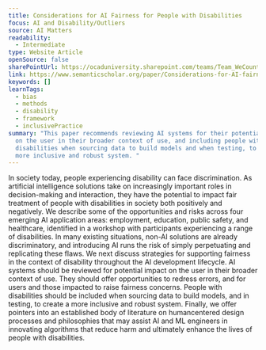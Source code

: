 ```yaml
---
title: Considerations for AI Fairness for People with Disabilities
focus: AI and Disability/Outliers
source: AI Matters
readability:
  - Intermediate
type: Website Article
openSource: false
sharePointUrl: https://ocaduniversity.sharepoint.com/teams/Team_WeCount/Shared%20Documents/Resources%20and%20Tools/Literature%20(curated)/Considerations%20for%20AI%20fairness%20for%20people%20with%20disabilities.pdf
link: https://www.semanticscholar.org/paper/Considerations-for-AI-fairness-for-people-with-Trewin-Basson/68d3fa028db42157d988d2b8ad7d495c157e14e1
keywords: []
learnTags:
  - bias
  - methods
  - disability
  - framework
  - inclusivePractice
summary: "This paper recommends reviewing AI systems for their potential impact
  on the user in their broader context of use, and including people with
  disabilities when sourcing data to build models and when testing, to create a
  more inclusive and robust system. "
---
```

In society today, people experiencing disability can face discrimination. As artificial intelligence solutions take on increasingly important roles in decision-making and interaction, they have the potential to impact fair treatment of people with disabilities in society both positively and negatively. We describe some of the opportunities and risks across four emerging AI application areas: employment, education, public safety, and healthcare, identified in a workshop with participants experiencing a range of disabilities. In many existing situations, non-AI solutions are already discriminatory, and introducing AI runs the risk of simply perpetuating and replicating these flaws. We next discuss strategies for supporting fairness in the context of disability throughout the AI development lifecycle. AI systems should be reviewed for potential impact on the user in their broader context of use. They should offer opportunities to redress errors, and for users and those impacted to raise fairness concerns. People with disabilities should be included when sourcing data to build models, and in testing, to create a more inclusive and robust system. Finally, we offer pointers into an established body of literature on humancentered design processes and philosophies that may assist AI and ML engineers in innovating algorithms that reduce harm and ultimately enhance the lives of people with disabilities.
